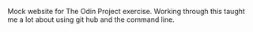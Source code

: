 Mock website for The Odin Project exercise. 
Working through this taught me a lot about using git hub and the command line. 